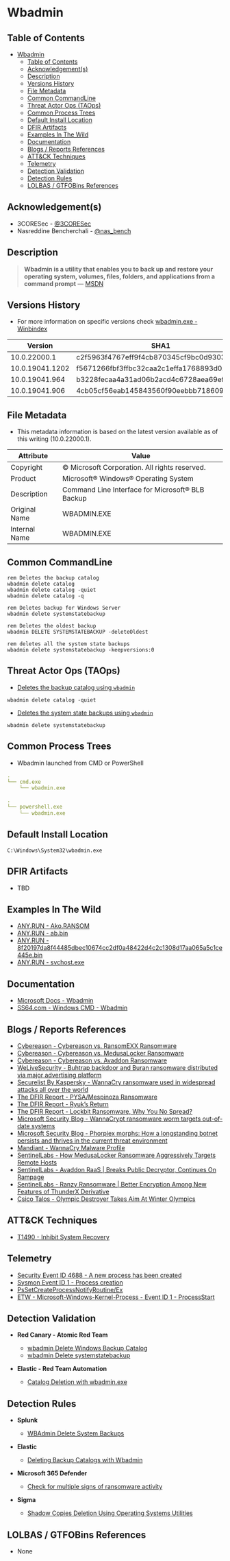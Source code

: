 # Wbadmin

## Table of Contents

- [Wbadmin](#wbadmin)
  - [Table of Contents](#table-of-contents)
  - [Acknowledgement(s)](#acknowledgements)
  - [Description](#description)
  - [Versions History](#versions-history)
  - [File Metadata](#file-metadata)
  - [Common CommandLine](#common-commandline)
  - [Threat Actor Ops (TAOps)](#threat-actor-ops-taops)
  - [Common Process Trees](#common-process-trees)
  - [Default Install Location](#default-install-location)
  - [DFIR Artifacts](#dfir-artifacts)
  - [Examples In The Wild](#examples-in-the-wild)
  - [Documentation](#documentation)
  - [Blogs / Reports References](#blogs--reports-references)
  - [ATT&CK Techniques](#attck-techniques)
  - [Telemetry](#telemetry)
  - [Detection Validation](#detection-validation)
  - [Detection Rules](#detection-rules)
  - [LOLBAS / GTFOBins References](#lolbas--gtfobins-references)

## Acknowledgement(s)

- 3CORESec - [@3CORESec](https://twitter.com/3CORESec)
- Nasreddine Bencherchali - [@nas_bench](https://twitter.com/nas_bench)

## Description

> **Wbadmin is a utility that enables you to back up and restore your operating system, volumes, files, folders, and applications from a command prompt** — [MSDN](https://docs.microsoft.com/en-us/windows-server/administration/windows-commands/wbadmin)

## Versions History

- For more information on specific versions check [wbadmin.exe - Winbindex](https://winbindex.m417z.com/?file=wbadmin.exe)

| Version | SHA1                                     | VT                                                                                                                   |
|---------|------------------------------------------|----------------------------------------------------------------------------------------------------------------------|
| 10.0.22000.1    | c2f5963f4767eff9f4cb870345cf9bc0d9303fe9 | [LINK](https://www.virustotal.com/gui/file/be37e10bfaedc167665ae8c448805ab1def5e299c6acd274113248f8414b0696)                                                                                                             |
| 10.0.19041.1202    | f5671266fbf3ffbc32caa2c1effa1768893d0173 | [LINK](https://www.virustotal.com/gui/file/508e5f70c29502d7ba66a35959a327e3d658514496ee7b9155d95e7409eb4fb8)                                                                                                             |
| 10.0.19041.964    | b3228fecaa4a31ad06b2acd4c6728aea69ef5f9e | [LINK](https://www.virustotal.com/gui/file/9ecf2d0e71a563695765576717b3729bc9b71178eb08c0d6b3b24ff1654bcf71)                                                                                                             |
| 10.0.19041.906    | 4cb05cf56eab145843560f90eebbb718609b72b0 | [LINK](https://www.virustotal.com/gui/file/fd4feca787f78283bf5fc2dafde920904c31773db87f66de2b09233686f871a9)                                                                                                             |

## File Metadata

- This metadata information is based on the latest version available as of this writing (10.0.22000.1).

| Attribute     | Value |
|---------------|-------|
| Copyright     | © Microsoft Corporation. All rights reserved.     |
| Product       | Microsoft® Windows® Operating System     |
| Description   | Command Line Interface for Microsoft® BLB Backup     |
| Original Name | WBADMIN.EXE     |
| Internal Name | WBADMIN.EXE     |

## Common CommandLine

```batch
rem Deletes the backup catalog
wbadmin delete catalog
wbadmin delete catalog -quiet
wbadmin delete catalog -q

rem Deletes backup for Windows Server
wbadmin delete systemstatebackup

rem Deletes the oldest backup
wbadmin DELETE SYSTEMSTATEBACKUP -deleteOldest

rem deletes all the system state backups
wbadmin delete systemstatebackup -keepversions:0
```

## Threat Actor Ops (TAOps)

- [Deletes the backup catalog using ``wbadmin``](https://www.welivesecurity.com/2019/04/30/buhtrap-backdoor-ransomware-advertising-platform/)

```batch
wbadmin delete catalog -quiet
```

- [Deletes the system state backups using ``wbadmin``](https://www.welivesecurity.com/2019/04/30/buhtrap-backdoor-ransomware-advertising-platform/)

```batch
wbadmin delete systemstatebackup
```

## Common Process Trees

- Wbadmin launched from CMD or PowerShell

```yaml
.
└── cmd.exe
    └── wbadmin.exe

.
└── powershell.exe
    └── wbadmin.exe
```

## Default Install Location

```batch
C:\Windows\System32\wbadmin.exe
```

## DFIR Artifacts

- TBD

## Examples In The Wild

- [ANY.RUN - Ako.RANSOM](https://app.any.run/tasks/8086af5d-9875-4b81-bcdb-2f171fbf6538/)
- [ANY.RUN - ab.bin](https://app.any.run/tasks/09f6db4a-52bb-48e3-929c-57d93ecb9b26/)
- [ANY.RUN - 8f20197da8f44485dbec10674cc2df0a48422d4c2c1308d17aa065a5c1ce445e.bin](https://app.any.run/tasks/87bbf9f1-86f0-499e-99bb-88a6e0ca761c/)
- [ANY.RUN - svchost.exe](https://app.any.run/tasks/a8bb565a-a575-4836-aced-8f5f1aa9a7b0/)

## Documentation

- [Microsoft Docs - Wbadmin](https://docs.microsoft.com/en-us/windows-server/administration/windows-commands/wbadmin)
- [SS64.com - Windows CMD - Wbadmin](https://ss64.com/nt/wbadmin.html)

## Blogs / Reports References

- [Cybereason - Cybereason vs. RansomEXX Ransomware](https://www.cybereason.com/blog/cybereason-vs.-ransomexx-ransomware)
- [Cybereason - Cybereason vs. MedusaLocker Ransomware](https://www.cybereason.com/blog/medusalocker-ransomware)
- [Cybereason - Cybereason vs. Avaddon Ransomware](https://www.cybereason.com/blog/cybereason-vs.-avaddon-ransomware)
- [WeLiveSecurity - Buhtrap backdoor and Buran ransomware distributed via major advertising platform](https://www.welivesecurity.com/2019/04/30/buhtrap-backdoor-ransomware-advertising-platform/)
- [Securelist By Kaspersky - WannaCry ransomware used in widespread attacks all over the world](https://securelist.com/wannacry-ransomware-used-in-widespread-attacks-all-over-the-world/78351/)
- [The DFIR Report - PYSA/Mespinoza Ransomware](https://thedfirreport.com/2020/11/23/pysa-mespinoza-ransomware/)
- [The DFIR Report - Ryuk’s Return](https://thedfirreport.com/2020/10/08/ryuks-return/)
- [The DFIR Report - Lockbit Ransomware, Why You No Spread?](https://thedfirreport.com/2020/06/10/lockbit-ransomware-why-you-no-spread/)
- [Microsoft Security Blog - WannaCrypt ransomware worm targets out-of-date systems](https://www.microsoft.com/security/blog/2017/05/12/wannacrypt-ransomware-worm-targets-out-of-date-systems/)
- [Microsoft Security Blog - Phorpiex morphs: How a longstanding botnet persists and thrives in the current threat environment](https://www.microsoft.com/security/blog/2021/05/20/phorpiex-morphs-how-a-longstanding-botnet-persists-and-thrives-in-the-current-threat-environment/)
- [Mandiant - WannaCry Malware Profile](https://www.mandiant.com/resources/wannacry-malware-profile)
- [SentinelLabs - How MedusaLocker Ransomware Aggressively Targets Remote Hosts](https://www.sentinelone.com/blog/how-medusalocker-ransomware-aggressively-targets-remote-hosts/)
- [SentinelLabs - Avaddon RaaS | Breaks Public Decryptor, Continues On Rampage](https://www.sentinelone.com/labs/avaddon-raas-breaks-public-decryptor-continues-on-rampage/)
- [SentinelLabs - Ranzy Ransomware | Better Encryption Among New Features of ThunderX Derivative](https://www.sentinelone.com/labs/ranzy-ransomware-better-encryption-among-new-features-of-thunderx-derivative/)
- [Csico Talos - Olympic Destroyer Takes Aim At Winter Olympics](https://blog.talosintelligence.com/2018/02/olympic-destroyer.html)

## ATT&CK Techniques

- [T1490 - Inhibit System Recovery](https://attack.mitre.org/techniques/T1490/)

## Telemetry

- [Security Event ID 4688 - A new process has been created](https://www.ultimatewindowssecurity.com/securitylog/encyclopedia/event.aspx?eventID=4688)
- [Sysmon Event ID 1 - Process creation](https://www.ultimatewindowssecurity.com/securitylog/encyclopedia/event.aspx?eventid=90001)
- [PsSetCreateProcessNotifyRoutine/Ex](https://docs.microsoft.com/en-us/windows-hardware/drivers/ddi/ntddk/nf-ntddk-pssetcreateprocessnotifyroutineex)
- [ETW - Microsoft-Windows-Kernel-Process - Event ID 1 - ProcessStart](https://github.com/nasbench/EVTX-ETW-Resources)

## Detection Validation

- **Red Canary - Atomic Red Team**
  - [wbadmin Delete Windows Backup Catalog](https://github.com/redcanaryco/atomic-red-team/blob/master/atomics/T1490/T1490.md#atomic-test-3---windows---wbadmin-delete-windows-backup-catalog)
  - [wbadmin Delete systemstatebackup](https://github.com/redcanaryco/atomic-red-team/blob/master/atomics/T1490/T1490.md#atomic-test-7---windows---wbadmin-delete-systemstatebackup)

- **Elastic - Red Team Automation**
  - [Catalog Deletion with wbadmin.exe](https://github.com/elastic/detection-rules/blob/main/rta/delete_catalogs.py)

## Detection Rules

- **Splunk**
  - [WBAdmin Delete System Backups](https://research.splunk.com/endpoint/wbadmin_delete_system_backups/)

- **Elastic**
  - [Deleting Backup Catalogs with Wbadmin](https://github.com/elastic/detection-rules/blob/main/rules/windows/impact_deleting_backup_catalogs_with_wbadmin.toml)

- **Microsoft 365 Defender**
  - [Check for multiple signs of ransomware activity](https://github.com/microsoft/Microsoft-365-Defender-Hunting-Queries/blob/master/Ransomware/Check%20for%20multiple%20signs%20of%20ransomware%20activity.md)

- **Sigma**
  - [Shadow Copies Deletion Using Operating Systems Utilities](https://github.com/SigmaHQ/sigma/blob/master/rules/windows/process_creation/win_shadow_copies_deletion.yml)

## LOLBAS / GTFOBins References

- None
